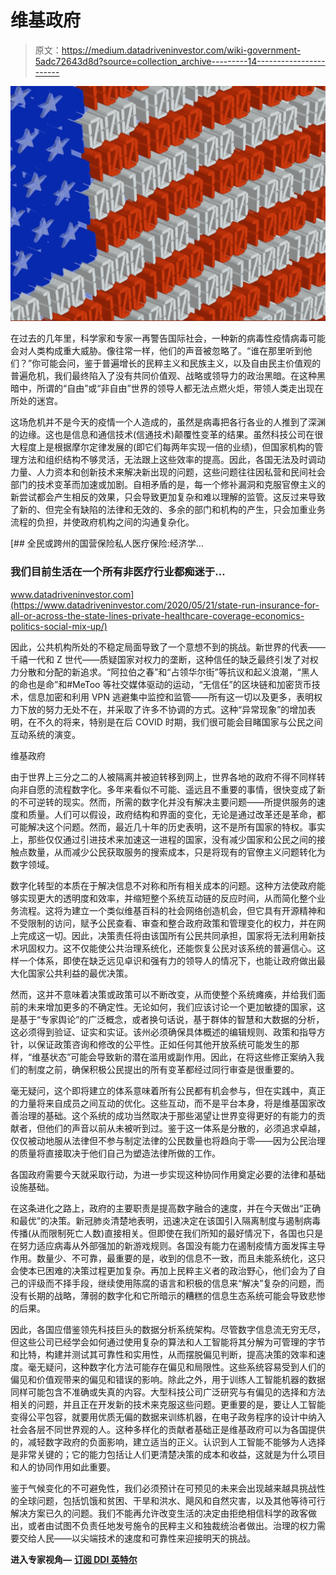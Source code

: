 # 维基政府

> 原文：<https://medium.datadriveninvestor.com/wiki-government-5adc72643d8d?source=collection_archive---------14----------------------->

![](img/05f2d01a2bb5218d91640ff965acb642.png)

在过去的几年里，科学家和专家一再警告国际社会，一种新的病毒性疫情病毒可能会对人类构成重大威胁。像往常一样，他们的声音被忽略了。“谁在那里听到他们？”你可能会问，鉴于普遍增长的民粹主义和民族主义，以及自由民主价值观的普遍危机，我们最终陷入了没有共同价值观、战略或领导力的政治黑暗。在这种黑暗中，所谓的“自由”或“非自由”世界的领导人都无法点燃火炬，带领人类走出现在所处的迷宫。

这场危机并不是今天的疫情一个人造成的，虽然是病毒把各行各业的人推到了深渊的边缘。这也是信息和通信技术(信通技术)颠覆性变革的结果。虽然科技公司在很大程度上是根据摩尔定律发展的(即它们每两年实现一倍的业绩)，但国家机构的管理方法和组织结构不够灵活，无法跟上这些效率的提高。因此，各国无法及时调动力量、人力资本和创新技术来解决新出现的问题，这些问题往往因私营和民间社会部门的技术变革而加速或加剧。自相矛盾的是，每一个修补漏洞和克服官僚主义的新尝试都会产生相反的效果，只会导致更加复杂和难以理解的监管。这反过来导致了新的、但完全有缺陷的法律和无效的、多余的部门和机构的产生，只会加重业务流程的负担，并使政府机构之间的沟通复杂化。

[](https://www.datadriveninvestor.com/2020/05/21/state-run-insurance-for-all-or-across-the-state-lines-private-healthcare-coverage-economics-politics-social-mix-up/) [## 全民或跨州的国营保险私人医疗保险:经济学…

### 我们目前生活在一个所有非医疗行业都痴迷于…

www.datadriveninvestor.com](https://www.datadriveninvestor.com/2020/05/21/state-run-insurance-for-all-or-across-the-state-lines-private-healthcare-coverage-economics-politics-social-mix-up/) 

因此，公共机构所处的不稳定局面导致了一个意想不到的挑战。新世界的代表——千禧一代和 Z 世代——质疑国家对权力的垄断，这种信任的缺乏最终引发了对权力分散和分配的新追求。“阿拉伯之春”和“占领华尔街”等抗议和起义浪潮，“黑人的命也是命”和#MeToo 等社交媒体驱动的运动，“无信任”的区块链和加密货币技术，信息加密和利用 VPN 逃避集中监控和监管——所有这一切以及更多，表明权力下放的努力无处不在，并采取了许多不协调的方式。这种“异常现象”的增加表明，在不久的将来，特别是在后 COVID 时期，我们很可能会目睹国家与公民之间互动系统的演变。

维基政府

由于世界上三分之二的人被隔离并被迫转移到网上，世界各地的政府不得不同样转向非自愿的流程数字化。多年来看似不可能、遥远且不重要的事情，很快变成了新的不可逆转的现实。然而，所需的数字化并没有解决主要问题——所提供服务的速度和质量。人们可以假设，政府结构和界面的变化，无论是通过改革还是革命，都可能解决这个问题。然而，最近几十年的历史表明，这不是所有国家的特权。事实上，那些仅仅通过引进技术来加速这一进程的国家，没有减少国家和公民之间的接触点数量，从而减少公民获取服务的搜索成本，只是将现有的官僚主义问题转化为数字领域。

数字化转型的本质在于解决信息不对称和所有相关成本的问题。这种方法使政府能够实现更大的透明度和效率，并缩短整个系统互动链的反应时间，从而简化整个业务流程。这将为建立一个类似维基百科的社会网络创造机会，但它具有开源精神和不受限制的访问，赋予公民查看、审查和整合政府政策和管理变化的权力，并在网上完成这一切。因此，决策责任将由该国所有公民共同承担，国家将无法利用新技术巩固权力。这不仅能使公共治理系统化，还能恢复公民对该系统的普遍信心。这样一个体系，即使在缺乏远见卓识和强有力的领导人的情况下，也能让政府做出最大化国家公共利益的最优决策。

然而，这并不意味着决策或政策可以不断改变，从而使整个系统瘫痪，并给我们面前的未来增加更多的不确定性。无论如何，我们应该讨论一个更加敏捷的国家，这是基于“专家舆论”的广泛概念，或者换句话说，基于群体的智慧和大数据的分析，这必须得到验证、证实和实证。该州必须确保具体概述的编辑规则、政策和指导方针，以保证政策咨询和修改的公平性。正如任何其他开放系统可能发生的那样，“维基状态”可能会导致新的潜在滥用或副作用。因此，在将这些修正案纳入我们的制度之前，确保积极公民提出的所有变革都经过同行审查是很重要的。

毫无疑问，这个即将建立的体系意味着所有公民都有机会参与，但在实践中，真正的力量将来自成员之间互动的优化。这些互动，而不是平台本身，将是维基国家改善治理的基础。这个系统的成功当然取决于那些渴望让世界变得更好的有能力的贡献者，但他们的声音以前从未被听到过。鉴于这一体系是分散的，必须追求卓越，仅仅被动地服从法律但不参与制定法律的公民数量也将趋向于零——因为公民治理的质量将直接取决于他们自己为塑造法律所做的工作。

各国政府需要今天就采取行动，为进一步实现这种协同作用奠定必要的法律和基础设施基础。

在这条进化之路上，政府的主要职责是提高数字融合的速度，并在今天做出“正确和最优”的决策。新冠肺炎清楚地表明，迅速决定在该国引入隔离制度与遏制病毒传播(从而限制死亡人数)直接相关。但即使在我们所知的最好情况下，各国也只是在努力适应病毒从外部强加的新游戏规则。各国没有能力在遏制疫情方面发挥主导作用。数量少、不可靠，最重要的是，收到的信息不一致，而且未能系统化，这只会使本已困难的决策过程更加复杂。再加上民粹主义者的政治野心，他们会为了自己的评级而不择手段，继续使用陈腐的语言和积极的信息来“解决”复杂的问题，而没有长期的战略，薄弱的数字化和它所暗示的糟糕的信息生态系统可能会导致悲惨的后果。

因此，各国应借鉴领先科技巨头的数据分析系统架构。尽管数字信息流无穷无尽，但这些公司已经学会如何通过使用复杂的算法和人工智能将其分解为可管理的字节和比特，构建并测试其可靠性和实用性，从而摆脱偏见判断，提高决策的效率和速度。毫无疑问，这种数字化方法可能存在偏见和局限性。这些系统容易受到人们的偏见和价值观带来的偏见和错误的影响。除此之外，用于训练人工智能机器的数据同样可能包含不准确或失真的内容。大型科技公司广泛研究与有偏见的选择和方法相关的问题，并且正在开发新的技术来克服这些问题。更重要的是，要让人工智能变得公平包容，就要用优质无偏的数据来训练机器，在电子政务程序的设计中纳入社会各层不同世界观的人。这种多样化的贡献者基础正是维基政府可以为各国提供的，减轻数字政府的负面影响，建立适当的正义。认识到人工智能不能够为人选择是非常关键的；它的能力包括让人们更清楚决策的成本和收益，这就是为什么项目和人的协同作用如此重要。

鉴于气候变化的不可避免性，我们必须预计在可预见的未来会出现越来越具挑战性的全球问题，包括饥饿和贫困、干旱和洪水、飓风和自然灾害，以及其他等待可行解决方案已久的问题。我们不能再允许改变生活的决定由拒绝相信科学的政客做出，或者由试图不负责任地发号施令的民粹主义和独裁统治者做出。治理的权力需要交给人民——以尖端技术的速度和可靠性来迎接明天的挑战。

**进入专家视角—** [**订阅 DDI 英特尔**](https://datadriveninvestor.com/ddi-intel)